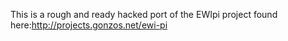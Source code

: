 This is a rough and ready hacked port of the EWIpi project found here:http://projects.gonzos.net/ewi-pi
